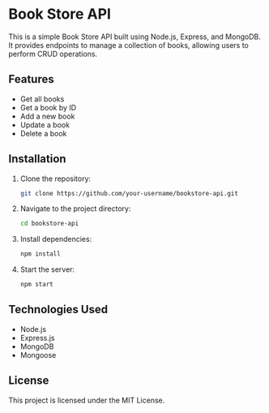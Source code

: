 # Book Store API

This is a simple Book Store API built using Node.js, Express, and MongoDB. It provides endpoints to manage a collection of books, allowing users to perform CRUD operations.

## Features
- Get all books
- Get a book by ID
- Add a new book
- Update a book
- Delete a book

## Installation

1. Clone the repository:
   ```sh
   git clone https://github.com/your-username/bookstore-api.git
   ```
2. Navigate to the project directory:
   ```sh
   cd bookstore-api
   ```
3. Install dependencies:
   ```sh
   npm install
   ```
4. Start the server:
   ```sh
   npm start
   ```


## Technologies Used
- Node.js
- Express.js
- MongoDB
- Mongoose

## License
This project is licensed under the MIT License.

